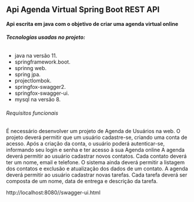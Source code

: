 ##  Api Agenda Virtual Spring Boot REST API

 **Api escrita em java com o objetivo de criar uma agenda virtual online**
 
######  **Tecnologias usadas no projeto:**

- java na versão 11.
- springframework.boot.
- sprinng web.
- spring jpa.
- projectlombok.
- springfox-swagger2.
- springfox-swagger-ui.
- mysql na versão 8.

###### Requisitos funcionais
É necessário desenvolver um projeto de Agenda de Usuários na web.
O projeto deverá permitir que um usuário cadastre-se, criando uma conta de acesso.
Após a criação da conta, o usuário poderá autenticar-se, informando seu login e senha e
ter acesso à sua Agenda online
A agenda deverá permitir ao usuário cadastrar novos contatos. Cada contato deverá ter
um nome, email e telefone. O sistema ainda deverá permitir a listagem dos contatos e
exclusão e atualização dos dados de um contato.
A agenda deverá permitir ao usuário cadastrar novas tarefas. Cada tarefa deverá ser
composta de um nome, data de entrega e descrição da tarefa.

http://localhost:8080//swagger-ui.html
